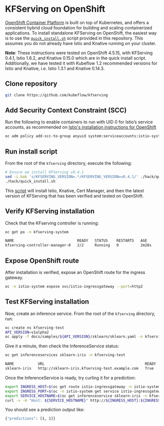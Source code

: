 # KFServing on OpenShift

[OpenShift Container Platform](https://www.openshift.com/products/container-platform) is built on top of Kubernetes, and offers a consistent hybrid cloud foundation for building and scaling containerized applications. To install standalone KFServing on OpenShift, the easiest way is to use the [`quick_install.sh`](../hack/quick_install.sh) script provided in this repository. This assumes you do not already have Istio and Knative running on your cluster.

**Note**: These instructions were tested on OpenShift 4.5.15, with KFServing 0.4.1, Istio 1.6.2, and Knative 0.15.0 which
are in the quick install script. Additionally, we have tested it with Kubeflow 1.2 recommended versions for Istio and
Knative, i.e. Istio 1.3.1 and Knative 0.14.3.

## Clone repository

```bash
git clone https://github.com/kubeflow/kfserving
```

## Add Security Context Constraint (SCC)

Run the following to enable containers to run with UID 0 for Istio’s service accounts, as recommended on [Istio's installation instructions for OpenShift](https://istio.io/latest/docs/setup/platform-setup/openshift/)

```bash
oc adm policy add-scc-to-group anyuid system:serviceaccounts:istio-system
```

## Run install script

From the root of the `kfserving` directory, execute the following:

```bash
# Ensure we install KFServing v0.4.1
sed -i.bak 's/KFSERVING_VERSION=.*/KFSERVING_VERSION=v0.4.1/' ./hack/quick_install.sh
./hack/quick_install.sh
```

This [script](../hack/quick_install.sh) will install Istio, Knative, Cert Manager, and then the latest version of KFServing that has been verified and tested on OpenShift.

## Verify KFServing installation

Check that the KFserving controller is running:

```bash
oc get po -n kfserving-system

NAME                             READY   STATUS    RESTARTS   AGE
kfserving-controller-manager-0   2/2     Running   0          2m28s
```

## Expose OpenShift route

After installation is verified, expose an OpenShift route for the ingress gateway.

```bash
oc -n istio-system expose svc/istio-ingressgateway --port=http2
```

## Test KFServing installation

Now, create an inference service. From the root of the `kfserving` directory, run:

```bash
oc create ns kfserving-test
API_VERSION=v1alpha2
oc apply -f docs/samples/${API_VERSION}/sklearn/sklearn.yaml -n kfserving-test
```

Give it a minute, then check the InferenceService status:

```bash
oc get inferenceservices sklearn-iris -n kfserving-test

NAME           URL                                              READY   DEFAULT TRAFFIC   CANARY TRAFFIC   AGE
sklearn-iris   http://sklearn-iris.kfserving-test.example.com   True    100                                3m37s
```

Once the InferenceService is ready, try curling it for a prediction:

```bash
export INGRESS_HOST=$(oc get route istio-ingressgateway -n istio-system -ojsonpath='{.spec.host}')
export INGRESS_PORT=$(oc -n istio-system get service istio-ingressgateway -o jsonpath='{.spec.ports[?(@.name=="http2")].nodePort}')
export SERVICE_HOSTNAME=$(oc get inferenceservice sklearn-iris -n kfserving-test -o jsonpath='{.status.url}' | cut -d "/" -f 3)
curl -v -H "Host: ${SERVICE_HOSTNAME}" http://${INGRESS_HOST}:${INGRESS_PORT}/v1/models/sklearn-iris:predict -d @./docs/samples/sklearn/iris-input.json
```

You should see a prediction output like:

```bash
{"predictions": [1, 1]}
```
